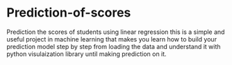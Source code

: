 # Prediction-of-scores
Prediction the scores of students using linear regression
this is a simple and useful project in machine learning that makes you learn how to build your prediction model step by step from loading the data and understand it with python visulaization library until making prediction on it.  
